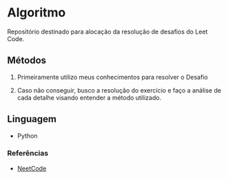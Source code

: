 # Algoritmo

Repositório destinado para alocação da resolução de desafios do Leet Code.

## Métodos

1. Primeiramente utilizo meus conhecimentos para resolver o Desafio

2. Caso não conseguir, busco a resolução do exercício e faço a análise de cada detalhe visando entender a método utilizado.

## Linguagem

* Python

### Referências

- [NeetCode](https://www.youtube.com/@NeetCode)
